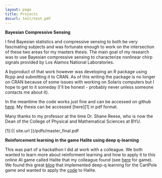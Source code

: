 ```yaml
---
layout: page
title: Projects
docurl: test/test.pdf
---
```


__Bayesian Compressive Sensing__
<br/>

I find Bayesian statistics and compressive sensing to both be very fascinating subjects and was fortunate enough to work on the intersection of these two areas for my masters thesis. The main goal of my research was to use Bayesian compressive sensing to characterize nonlinear chirp signals provided by Los Alamos National Laboratories. 

A byproduct of that work however was developing an R package using Rcpp and submitting it to CRAN. As of this writing the package is no longer on CRAN because of some issues with working on Solaris computers but I hope to get to it someday (I'll be honest - probably never unless someone contacts me about it). 

In the meantime the code works just fine and can be accessed on github [here](https://github.com/goodwin-matt/bcs). My thesis can be accessed [here][1] in pdf format.
 
Many thanks to my professor at the time Dr. Shane Reese, who is now the Dean of the College of Physical and Mathematical Sciences at BYU. 


[1]:{{ site.url }}/pdfs/master_final.pdf


**Reinforcement learning in the game Halite using deep q-learning**

This was part of a hackathon I did at work with a colleague. We both wanted to learn more about reinforment learning and how to apply it to this online AI game called Halite that my colleague found (see [here](https://halite.io) for game). We found this great [blog](https://keon.io/deep-q-learning/) that implemented deep-q learning for the CartPole game and wanted to apply the [code](https://github.com/keon/deep-q-learning) to Halite.  

